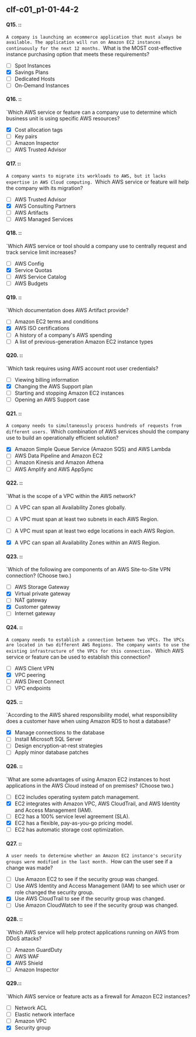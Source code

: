 ##   clf-c01_p1-01-44-2

#### Q15. ::
`A company is launching an ecommerce application that must always be available. The application will run on Amazon EC2 instances continuously for the next 12 months.
`What is the MOST cost-effective instance purchasing option that meets these requirements?

- [ ] Spot Instances
- [x] Savings Plans
- [ ] Dedicated Hosts
- [ ] On-Demand Instances

#### Q16. ::
`Which AWS service or feature can a company use to determine which business unit is using specific AWS resources?

- [x] Cost allocation tags
- [ ] Key pairs
- [ ] Amazon Inspector
- [ ] AWS Trusted Advisor

#### Q17. ::
`A company wants to migrate its workloads to AWS, but it lacks expertise in AWS Cloud computing.
`Which AWS service or feature will help the company with its migration?

- [ ] AWS Trusted Advisor
- [x] AWS Consulting Partners
- [ ] AWS Artifacts
- [ ] AWS Managed Services

#### Q18. ::
`Which AWS service or tool should a company use to centrally request and track service limit increases?

- [ ] AWS Config
- [x] Service Quotas
- [ ] AWS Service Catalog
- [ ] AWS Budgets

#### Q19. ::
`Which documentation does AWS Artifact provide?

- [ ] Amazon EC2 terms and conditions
- [x] AWS ISO certifications
- [ ] A history of a company's AWS spending
- [ ] A list of previous-generation Amazon EC2 instance types

#### Q20. ::
`Which task requires using AWS account root user credentials?

- [ ] Viewing billing information
- [x] Changing the AWS Support plan
- [ ] Starting and stopping Amazon EC2 instances
- [ ] Opening an AWS Support case

#### Q21. ::
`A company needs to simultaneously process hundreds of requests from different users.
`Which combination of AWS services should the company use to build an operationally efficient solution?

- [x] Amazon Simple Queue Service (Amazon SQS) and AWS Lambda
- [ ] AWS Data Pipeline and Amazon EC2
- [ ] Amazon Kinesis and Amazon Athena
- [ ] AWS Amplify and AWS AppSync

#### Q22. ::
`What is the scope of a VPC within the AWS network?

- [ ] A VPC can span all Availability Zones globally.
- [ ] A VPC must span at least two subnets in each AWS Region.
- [ ] A VPC must span at least two edge locations in each AWS Region.
- [x] A VPC can span all Availability Zones within an AWS Region.


#### Q23. ::
`Which of the following are components of an AWS Site-to-Site VPN connection? (Choose two.)

- [ ] AWS Storage Gateway
- [x] Virtual private gateway
- [ ] NAT gateway
- [x] Customer gateway
- [ ] Internet gateway

#### Q24. ::
`A company needs to establish a connection between two VPCs. The VPCs are located in two different AWS Regions. The company wants to use the existing infrastructure of the VPCs for this connection.
`Which AWS service or feature can be used to establish this connection?

- [ ] AWS Client VPN
- [x] VPC peering
- [ ] AWS Direct Connect
- [ ] VPC endpoints

#### Q25. ::
`According to the AWS shared responsibility model, what responsibility does a customer have when using Amazon RDS to host a database?

- [x] Manage connections to the database
- [ ] Install Microsoft SQL Server
- [ ] Design encryption-at-rest strategies
- [ ] Apply minor database patches

#### Q26. ::
`What are some advantages of using Amazon EC2 instances to host applications in the AWS Cloud instead of on premises? (Choose two.)

- [ ] EC2 includes operating system patch management.
- [x] EC2 integrates with Amazon VPC, AWS CloudTrail, and AWS Identity and Access Management (IAM).
- [ ] EC2 has a 100% service level agreement (SLA).
- [x] EC2 has a flexible, pay-as-you-go pricing model.
- [ ] EC2 has automatic storage cost optimization.

#### Q27. ::
`A user needs to determine whether an Amazon EC2 instance's security groups were modified in the last month.
`How can the user see if a change was made?

- [ ] Use Amazon EC2 to see if the security group was changed.
- [ ] Use AWS Identity and Access Management (IAM) to see which user or role changed the security group.
- [x] Use AWS CloudTrail to see if the security group was changed.
- [ ] Use Amazon CloudWatch to see if the security group was changed.

#### Q28. ::
`Which AWS service will help protect applications running on AWS from DDoS attacks?

- [ ] Amazon GuardDuty
- [ ] AWS WAF
- [x] AWS Shield
- [ ] Amazon Inspector

#### Q29.::
`Which AWS service or feature acts as a firewall for Amazon EC2 instances?

- [ ] Network ACL
- [ ] Elastic network interface
- [ ] Amazon VPC
- [x] Security group
